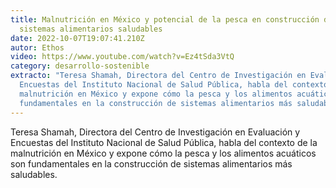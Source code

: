 ```yaml
---
title: Malnutrición en México y potencial de la pesca en construcción de
  sistemas alimentarios saludables
date: 2022-10-07T19:07:41.210Z
autor: Ethos
video: https://www.youtube.com/watch?v=Ez4tSda3VtQ
category: desarrollo-sostenible
extracto: "Teresa Shamah, Directora del Centro de Investigación en Evaluación y
  Encuestas del Instituto Nacional de Salud Pública, habla del contexto de la
  malnutrición en México y expone cómo la pesca y los alimentos acuáticos son
  fundamentales en la construcción de sistemas alimentarios más saludables. "
---
```

<!--StartFragment-->

Teresa Shamah, Directora del Centro de Investigación en Evaluación y Encuestas del Instituto Nacional de Salud Pública, habla del contexto de la malnutrición en México y expone cómo la pesca y los alimentos acuáticos son fundamentales en la construcción de sistemas alimentarios más saludables. 

<!--EndFragment-->